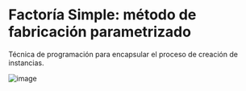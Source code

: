 <h1>Factoría Simple: método de fabricación parametrizado</h1>

Técnica de programación para encapsular el proceso de creación de instancias.

![image](https://user-images.githubusercontent.com/52029674/198877035-273af333-1a48-4b0f-8d8d-9dda13ea3d9c.png)
